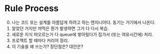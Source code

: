 # Rule Process

0. 나는 코드 또는 설계를 아름답게 하려고 하는 엔지니어다. 동기는 거기에서 나온다.
1. 알았던 거지만 까먹은 뭔가 발생하면 그거 다 다시 복습.
2. 새로운 지식 떠오르는거 다 queue에 쌓아뒀다가 집가서 (또는 여유시간에) 처리.
3. 프로젝트 할 때마다 커리어 정리.
4. 이 기술을 왜 쓰는가? 장단점은? 대안은?
